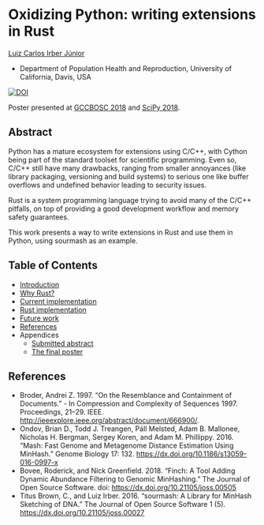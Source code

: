 # Oxidizing Python: writing extensions in Rust

[Luiz Carlos Irber Júnior](https://github.com/luizirber)

- Department of Population Health and Reproduction, University of California, Davis, USA

[![DOI](https://img.shields.io/badge/DOI-10.7490%2Ff1000research.1115726.1-orange.svg)](https://dx.doi.org/10.7490/f1000research.1115726.1)

Poster presented at [GCCBOSC 2018][1] and [SciPy 2018][2].

## Abstract

Python has a mature ecosystem for extensions using C/C++,
with Cython being part of the standard toolset for scientific programming.
Even so,  C/C++ still have many drawbacks,
ranging from smaller annoyances (like library packaging, versioning and build systems)
to serious one like buffer overflows and undefined behavior leading to security issues.

Rust is a system programming language trying to avoid many of the C/C++ pitfalls,
on top of providing a good development workflow and memory safety guarantees.

This work presents a way to write extensions in Rust and use them in Python,
using sourmash as an example.

## Table of Contents

- [Introduction](01.intro.md)
- [Why Rust?](02.why.md)
- [Current implementation](03.current_impl.md)
- [Rust implementation](04.rust_impl.md)
- [Future work](05.future.md)
- [References](#references)
- Appendices
  - [Submitted abstract](abstract.md)
  - [The final poster](poster/poster.pdf)

## References

- Broder, Andrei Z. 1997. “On the Resemblance and Containment of Documents.” - In Compression and Complexity of Sequences 1997. Proceedings, 21–29. IEEE. http://ieeexplore.ieee.org/abstract/document/666900/.
- Ondov, Brian D., Todd J. Treangen, Páll Melsted, Adam B. Mallonee, Nicholas H. Bergman, Sergey Koren, and Adam M. Phillippy. 2016. “Mash: Fast Genome and Metagenome Distance Estimation Using MinHash.” Genome Biology 17: 132. https://dx.doi.org/10.1186/s13059-016-0997-x
- Bovee, Roderick, and Nick Greenfield. 2018. “Finch: A Tool Adding Dynamic Abundance Filtering to Genomic MinHashing.” The Journal of Open Source Software. doi: https://dx.doi.org/10.21105/joss.00505
- Titus Brown, C., and Luiz Irber. 2016. “sourmash: A Library for MinHash Sketching of DNA.” The Journal of Open Source Software 1 (5). https://dx.doi.org/10.21105/joss.00027


[1]: https://gccbosc2018.sched.com/event/FEWp/b23-oxidizing-python-writing-extensions-in-rust
[2]: https://scipy2018.scipy.org/ehome/index.php?eventid=299527&tabid=712461&cid=2233543&sessionid=21618890&sessionchoice=1&
